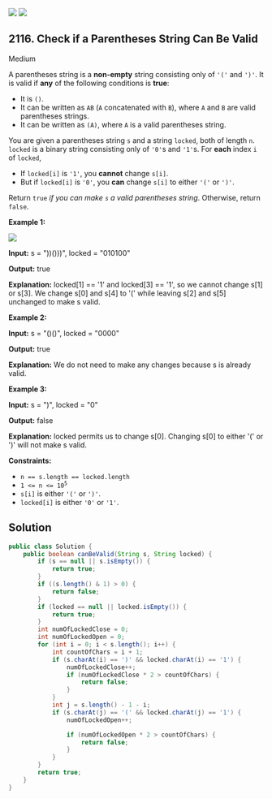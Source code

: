 [![](https://img.shields.io/github/stars/javadev/LeetCode-in-Java?label=Stars&style=flat-square)](https://github.com/javadev/LeetCode-in-Java)
[![](https://img.shields.io/github/forks/javadev/LeetCode-in-Java?label=Fork%20me%20on%20GitHub%20&style=flat-square)](https://github.com/javadev/LeetCode-in-Java/fork)

## 2116\. Check if a Parentheses String Can Be Valid

Medium

A parentheses string is a **non-empty** string consisting only of `'('` and `')'`. It is valid if **any** of the following conditions is **true**:

*   It is `()`.
*   It can be written as `AB` (`A` concatenated with `B`), where `A` and `B` are valid parentheses strings.
*   It can be written as `(A)`, where `A` is a valid parentheses string.

You are given a parentheses string `s` and a string `locked`, both of length `n`. `locked` is a binary string consisting only of `'0'`s and `'1'`s. For **each** index `i` of `locked`,

*   If `locked[i]` is `'1'`, you **cannot** change `s[i]`.
*   But if `locked[i]` is `'0'`, you **can** change `s[i]` to either `'('` or `')'`.

Return `true` _if you can make `s` a valid parentheses string_. Otherwise, return `false`.

**Example 1:**

![](https://assets.leetcode.com/uploads/2021/11/06/eg1.png)

**Input:** s = "))()))", locked = "010100"

**Output:** true

**Explanation:** locked[1] == '1' and locked[3] == '1', so we cannot change s[1] or s[3]. We change s[0] and s[4] to '(' while leaving s[2] and s[5] unchanged to make s valid.

**Example 2:**

**Input:** s = "()()", locked = "0000"

**Output:** true

**Explanation:** We do not need to make any changes because s is already valid.

**Example 3:**

**Input:** s = ")", locked = "0"

**Output:** false

**Explanation:** locked permits us to change s[0]. Changing s[0] to either '(' or ')' will not make s valid.

**Constraints:**

*   `n == s.length == locked.length`
*   <code>1 <= n <= 10<sup>5</sup></code>
*   `s[i]` is either `'('` or `')'`.
*   `locked[i]` is either `'0'` or `'1'`.

## Solution

```java
public class Solution {
    public boolean canBeValid(String s, String locked) {
        if (s == null || s.isEmpty()) {
            return true;
        }
        if ((s.length() & 1) > 0) {
            return false;
        }
        if (locked == null || locked.isEmpty()) {
            return true;
        }
        int numOfLockedClose = 0;
        int numOfLockedOpen = 0;
        for (int i = 0; i < s.length(); i++) {
            int countOfChars = i + 1;
            if (s.charAt(i) == ')' && locked.charAt(i) == '1') {
                numOfLockedClose++;
                if (numOfLockedClose * 2 > countOfChars) {
                    return false;
                }
            }
            int j = s.length() - 1 - i;
            if (s.charAt(j) == '(' && locked.charAt(j) == '1') {
                numOfLockedOpen++;

                if (numOfLockedOpen * 2 > countOfChars) {
                    return false;
                }
            }
        }
        return true;
    }
}
```